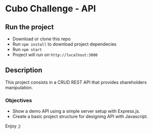 # Cubo Challenge - API

## Run the project

- Download or clone this repo
- Run `npm install` to download project dependecies
- Run `npm start`
- Project will run on `http://localhost:3000`

## Description 
This project consists in a CRUD REST API that provides shareholders manipulation.

### Objectives
- Show a demo API using a simple server setup with Express.js.
- Create a basic project structure for designing API with Javascript.

Enjoy ;)